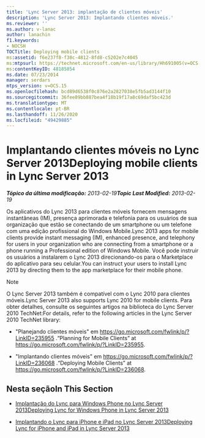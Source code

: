 ```yaml
---
title: 'Lync Server 2013: implantação de clientes móveis'
description: 'Lync Server 2013: Implantando clientes móveis.'
ms.reviewer: ''
ms.author: v-lanac
author: lanachin
f1.keywords:
- NOCSH
TOCTitle: Deploying mobile clients
ms:assetid: f6e237f8-f38c-4812-8fd8-c5202e7c4045
ms:mtpsurl: https://technet.microsoft.com/en-us/library/Hh691005(v=OCS.15)
ms:contentKeyID: 48185854
ms.date: 07/23/2014
manager: serdars
mtps_version: v=OCS.15
ms.openlocfilehash: bcd89d6538f0c876e2a2827038e5fb5ad3144f10
ms.sourcegitcommit: 36fee89bb887bea4f18b19f17a8c69daf5bc423d
ms.translationtype: MT
ms.contentlocale: pt-BR
ms.lasthandoff: 11/26/2020
ms.locfileid: "49429885"
---
```

# <a name="deploying-mobile-clients-in-lync-server-2013"></a><span data-ttu-id="90913-103">Implantando clientes móveis no Lync Server 2013</span><span class="sxs-lookup"><span data-stu-id="90913-103">Deploying mobile clients in Lync Server 2013</span></span>

<div data-xmlns="http://www.w3.org/1999/xhtml">

<div class="topic" data-xmlns="http://www.w3.org/1999/xhtml" data-msxsl="urn:schemas-microsoft-com:xslt" data-cs="https://msdn.microsoft.com/">

<div data-asp="https://msdn2.microsoft.com/asp">



</div>

<div id="mainSection">

<div id="mainBody"><span data-ttu-id="90913-104">

<span> </span></span><span class="sxs-lookup"><span data-stu-id="90913-104">

<span> </span></span></span>

<span data-ttu-id="90913-105">_**Tópico da última modificação:** 2013-02-19_</span><span class="sxs-lookup"><span data-stu-id="90913-105">_**Topic Last Modified:** 2013-02-19_</span></span>

<span data-ttu-id="90913-106">Os aplicativos do Lync 2013 para clientes móveis fornecem mensagens instantâneas (IM), presença aprimorada e telefonia para os usuários de sua organização que estão se conectando de um smartphone ou um telefone com uma edição profissional do Windows Mobile.</span><span class="sxs-lookup"><span data-stu-id="90913-106">Lync 2013 apps for mobile clients provide instant messaging (IM), enhanced presence, and telephony for users in your organization who are connecting from a smartphone or a phone running a Professional edition of Windows Mobile.</span></span> <span data-ttu-id="90913-107">Você pode instruir os usuários a instalarem o Lync 2013 direcionando-os para o Marketplace do aplicativo para seu celular.</span><span class="sxs-lookup"><span data-stu-id="90913-107">You can instruct your users to install Lync 2013 by directing them to the app marketplace for their mobile phone.</span></span>

<div>


> [!NOTE]  
> <span data-ttu-id="90913-108">O Lync Server 2013 também é compatível com o Lync 2010 para clientes móveis.</span><span class="sxs-lookup"><span data-stu-id="90913-108">Lync Server 2013 also supports Lync 2010 for mobile clients.</span></span> <span data-ttu-id="90913-109">Para obter detalhes, consulte os seguintes artigos na biblioteca do Lync Server 2010 TechNet:</span><span class="sxs-lookup"><span data-stu-id="90913-109">For details, refer to the following articles in the Lync Server 2010 TechNet library:</span></span> 
> <UL>
> <LI>
> <P><span data-ttu-id="90913-110">"Planejando clientes móveis" em <A href="https://go.microsoft.com/fwlink/p/?linkid=235955">https://go.microsoft.com/fwlink/p/?LinkID=235955</A> .</span><span class="sxs-lookup"><span data-stu-id="90913-110">“Planning for Mobile Clients” at <A href="https://go.microsoft.com/fwlink/p/?linkid=235955">https://go.microsoft.com/fwlink/p/?LinkID=235955</A>.</span></span></P>
> <LI>
> <P><span data-ttu-id="90913-111">"Implantando clientes móveis" em <A href="https://go.microsoft.com/fwlink/p/?linkid=236068">https://go.microsoft.com/fwlink/p/?LinkID=236068</A> .</span><span class="sxs-lookup"><span data-stu-id="90913-111">“Deploying Mobile Clients” at <A href="https://go.microsoft.com/fwlink/p/?linkid=236068">https://go.microsoft.com/fwlink/p/?LinkID=236068</A>.</span></span></P></LI></UL>



</div>

<div>

## <a name="in-this-section"></a><span data-ttu-id="90913-112">Nesta seção</span><span class="sxs-lookup"><span data-stu-id="90913-112">In This Section</span></span>

  - [<span data-ttu-id="90913-113">Implantação do Lync para Windows Phone no Lync Server 2013</span><span class="sxs-lookup"><span data-stu-id="90913-113">Deploying Lync for Windows Phone in Lync Server 2013</span></span>](lync-server-2013-deploying-lync-for-windows-phone.md)

  - [<span data-ttu-id="90913-114">Implantando o Lync para iPhone e iPad no Lync Server 2013</span><span class="sxs-lookup"><span data-stu-id="90913-114">Deploying Lync for iPhone and iPad in Lync Server 2013</span></span>](lync-server-2013-deploying-lync-for-iphone-and-ipad.md)

<span data-ttu-id="90913-115"></div>

</div>

<span> </span>

</div>

</div>

</span><span class="sxs-lookup"><span data-stu-id="90913-115"></div>

</div>

<span> </span>

</div>

</div>

</span></span></div>

